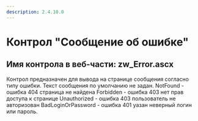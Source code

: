 ```yaml
---
description: 2.4.10.0
---
```


# Контрол "Сообщение об ошибке"

## Имя контрола в веб-части: zw\_Error.ascx

Контрол предназначен для вывода на странице сообщения согласно типу ошибки. Текст сообщения по умолчанию не задан. NotFound - ошибка 404 страница не найдена Forbidden - ошибка 403 нет прав доступа к странице Unauthorized - ошибка 403 пользователь не авторизован BadLoginOrPassword - ошибка 401 уазан неверный логин или пароль.

